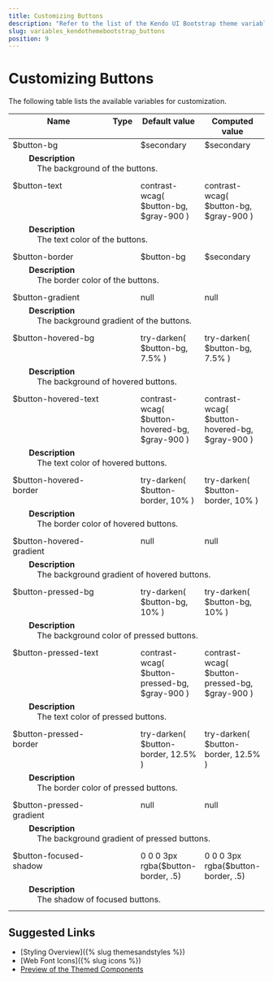 ```yaml
---
title: Customizing Buttons
description: "Refer to the list of the Kendo UI Bootstrap theme variables available for customization."
slug: variables_kendothemebootstrap_buttons
position: 9
---
```


# Customizing Buttons

The following table lists the available variables for customization.


<style>
.theme-variables th,
.theme-variables td {
  vertical-align: top;
}

.color-preview {
  margin-right: .5em;
  border-radius: 50%;
  width: 1em;
  height: 1em;
  vertical-align: top;
  display: inline-block;
  border: 1px solid rgba(0,0,0,.08);
}

.theme-variables-description-container > div {
  margin: 0 0 .5em 2em;
}

.theme-variables-description {
  display: block;
  margin-left: 1em;
}
</style>


<table class="theme-variables">
  <colgroup>
    <col style="width: 200px; white-space:nowrap;" />
    <col />
    <col />
    <col />
  </colgroup>
  <thead>
    <tr>
      <th>Name</th>
      <th>Type</th>
      <th>Default value</th>
      <th>Computed value</th>
    </tr>
  </thead>
  <tbody>
    <tr>
      <td>$button-bg</td>
      <td></td>
      <td> $secondary</td>
      <td> $secondary</td>
    </tr>
    <tr>
      <td colspan="4" class="theme-variables-description-container"><div><b>Description</b><div class="theme-variables-description">The background of the buttons.</div></div>
      </td>
    </tr>
    <tr>
      <td>$button-text</td>
      <td></td>
      <td> contrast-wcag( $button-bg, $gray-900 )</td>
      <td> contrast-wcag( $button-bg, $gray-900 )</td>
    </tr>
    <tr>
      <td colspan="4" class="theme-variables-description-container"><div><b>Description</b><div class="theme-variables-description">The text color of the buttons.</div></div>
      </td>
    </tr>
    <tr>
      <td>$button-border</td>
      <td></td>
      <td> $button-bg</td>
      <td> $secondary</td>
    </tr>
    <tr>
      <td colspan="4" class="theme-variables-description-container"><div><b>Description</b><div class="theme-variables-description">The border color of the buttons.</div></div>
      </td>
    </tr>
    <tr>
      <td>$button-gradient</td>
      <td></td>
      <td> null</td>
      <td> null</td>
    </tr>
    <tr>
      <td colspan="4" class="theme-variables-description-container"><div><b>Description</b><div class="theme-variables-description">The background gradient of the buttons.</div></div>
      </td>
    </tr>
    <tr>
      <td>$button-hovered-bg</td>
      <td></td>
      <td> try-darken( $button-bg, 7.5% )</td>
      <td> try-darken( $button-bg, 7.5% )</td>
    </tr>
    <tr>
      <td colspan="4" class="theme-variables-description-container"><div><b>Description</b><div class="theme-variables-description">The background of hovered buttons.</div></div>
      </td>
    </tr>
    <tr>
      <td>$button-hovered-text</td>
      <td></td>
      <td> contrast-wcag( $button-hovered-bg, $gray-900 )</td>
      <td> contrast-wcag( $button-hovered-bg, $gray-900 )</td>
    </tr>
    <tr>
      <td colspan="4" class="theme-variables-description-container"><div><b>Description</b><div class="theme-variables-description">The text color of hovered buttons.</div></div>
      </td>
    </tr>
    <tr>
      <td>$button-hovered-border</td>
      <td></td>
      <td> try-darken( $button-border, 10% )</td>
      <td> try-darken( $button-border, 10% )</td>
    </tr>
    <tr>
      <td colspan="4" class="theme-variables-description-container"><div><b>Description</b><div class="theme-variables-description">The border color of hovered buttons.</div></div>
      </td>
    </tr>
    <tr>
      <td>$button-hovered-gradient</td>
      <td></td>
      <td> null</td>
      <td> null</td>
    </tr>
    <tr>
      <td colspan="4" class="theme-variables-description-container"><div><b>Description</b><div class="theme-variables-description">The background gradient of hovered buttons.</div></div>
      </td>
    </tr>
    <tr>
      <td>$button-pressed-bg</td>
      <td></td>
      <td> try-darken( $button-bg, 10% )</td>
      <td> try-darken( $button-bg, 10% )</td>
    </tr>
    <tr>
      <td colspan="4" class="theme-variables-description-container"><div><b>Description</b><div class="theme-variables-description">The background color of pressed buttons.</div></div>
      </td>
    </tr>
    <tr>
      <td>$button-pressed-text</td>
      <td></td>
      <td> contrast-wcag( $button-pressed-bg, $gray-900 )</td>
      <td> contrast-wcag( $button-pressed-bg, $gray-900 )</td>
    </tr>
    <tr>
      <td colspan="4" class="theme-variables-description-container"><div><b>Description</b><div class="theme-variables-description">The text color of pressed buttons.</div></div>
      </td>
    </tr>
    <tr>
      <td>$button-pressed-border</td>
      <td></td>
      <td> try-darken( $button-border, 12.5% )</td>
      <td> try-darken( $button-border, 12.5% )</td>
    </tr>
    <tr>
      <td colspan="4" class="theme-variables-description-container"><div><b>Description</b><div class="theme-variables-description">The border color of pressed buttons.</div></div>
      </td>
    </tr>
    <tr>
      <td>$button-pressed-gradient</td>
      <td></td>
      <td> null</td>
      <td> null</td>
    </tr>
    <tr>
      <td colspan="4" class="theme-variables-description-container"><div><b>Description</b><div class="theme-variables-description">The background gradient of pressed buttons.</div></div>
      </td>
    </tr>
    <tr>
      <td>$button-focused-shadow</td>
      <td></td>
      <td> 0 0 0 3px rgba($button-border, .5)</td>
      <td> 0 0 0 3px rgba($button-border, .5)</td>
    </tr>
    <tr>
      <td colspan="4" class="theme-variables-description-container"><div><b>Description</b><div class="theme-variables-description">The shadow of focused buttons.</div></div>
      </td>
    </tr>
    </tbody>
</table>


## Suggested Links

* [Styling Overview]({% slug themesandstyles %})
* [Web Font Icons]({% slug icons %})
* [Preview of the Themed Components](../)

